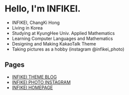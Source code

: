 # Hello, I'm INFIKEI.

* INFIKEI, ChangKi Hong
* Living in Korea
* Studying at KyungHee Univ. Applied Mathematics
* Learning Computer Languages and Mathematics
* Designing and Making KakaoTalk Theme
* Taking pictures as a hobby (instagram @infikei_photo)

Pages
---

* [INFIKEI THEME BLOG](https://blog.naver.com/hckhong)
* [INFIKEI PHOTO INSTAGRAM](https://instagram.com/infikei_photo)
* [INFIKEI HOMEPAGE](https://infikei.github.io/)
